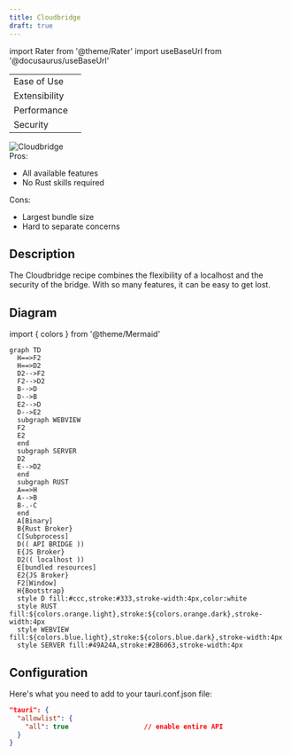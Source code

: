 ```yaml
---
title: Cloudbridge
draft: true
---
```


import Rater from '@theme/Rater'
import useBaseUrl from '@docusaurus/useBaseUrl'

<div className="row">
  <div className="col col--4">
    <table>
      <tr>
        <td>Ease of Use</td>
        <td><Rater value="1"/></td>
      </tr>
      <tr>
        <td>Extensibility</td>
        <td><Rater value="5"/></td>
      </tr>
      <tr>
        <td>Performance</td>
        <td><Rater value="3"/></td>
      </tr>
      <tr>
        <td>Security</td>
        <td><Rater value="2"/></td>
      </tr>
    </table>
  </div>
  <div className="col col--4 pattern-logo">
    <img src={useBaseUrl('img/recipes/Cloudbridge.svg')} alt="Cloudbridge" />
  </div>
    <div className="col col--4">
    Pros:
    <ul>
      <li>All available features</li>
      <li>No Rust skills required</li>
    </ul>
    Cons:
    <ul>
      <li>Largest bundle size</li>
      <li>Hard to separate concerns</li>
    </ul>
  </div>
</div>

## Description

The Cloudbridge recipe combines the flexibility of a localhost and the security of the bridge. With so many features, it can be easy to get lost.

## Diagram

import { colors } from '@theme/Mermaid'

```mermaid
graph TD
  H==>F2
  H==>D2
  D2-->F2
  F2-->D2
  B-->D
  D-->B
  E2-->D
  D-->E2
  subgraph WEBVIEW
  F2
  E2
  end
  subgraph SERVER
  D2
  E-->D2
  end
  subgraph RUST
  A==>H
  A-->B
  B-.-C
  end
  A[Binary]
  B{Rust Broker}
  C[Subprocess]
  D(( API BRIDGE ))
  E{JS Broker}
  D2(( localhost ))
  E[bundled resources]
  E2{JS Broker}
  F2[Window]
  H{Bootstrap}
  style D fill:#ccc,stroke:#333,stroke-width:4px,color:white
  style RUST fill:${colors.orange.light},stroke:${colors.orange.dark},stroke-width:4px
  style WEBVIEW fill:${colors.blue.light},stroke:${colors.blue.dark},stroke-width:4px
  style SERVER fill:#49A24A,stroke:#2B6063,stroke-width:4px
```

## Configuration

Here's what you need to add to your tauri.conf.json file:

```json
"tauri": {
  "allowlist": {
    "all": true                   // enable entire API
  }
}
```

